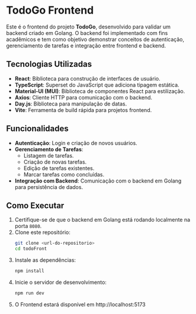 # TodoGo Frontend

Este é o frontend do projeto **TodoGo**, desenvolvido para validar um backend criado em Golang. O backend foi implementado com fins acadêmicos e tem como objetivo demonstrar conceitos de autenticação, gerenciamento de tarefas e integração entre frontend e backend.

## Tecnologias Utilizadas

- **React**: Biblioteca para construção de interfaces de usuário.
- **TypeScript**: Superset do JavaScript que adiciona tipagem estática.
- **Material-UI (MUI)**: Biblioteca de componentes React para estilização.
- **Axios**: Cliente HTTP para comunicação com o backend.
- **Day.js**: Biblioteca para manipulação de datas.
- **Vite**: Ferramenta de build rápida para projetos frontend.

## Funcionalidades

- **Autenticação**: Login e criação de novos usuários.
- **Gerenciamento de Tarefas**:
  - Listagem de tarefas.
  - Criação de novas tarefas.
  - Edição de tarefas existentes.
  - Marcar tarefas como concluídas.
- **Integração com Backend**: Comunicação com o backend em Golang para persistência de dados.

## Como Executar

1. Certifique-se de que o backend em Golang está rodando localmente na porta `8080`.
2. Clone este repositório:
   ```bash
   git clone <url-do-repositorio>
   cd todoFront
   ```
3. Instale as dependências:
   ```bash
   npm install
   ```
4. Inicie o servidor de desenvolvimento:
   ```bash
   npm run dev
   ```
5. O Frontend estará disponível em http://localhost:5173

